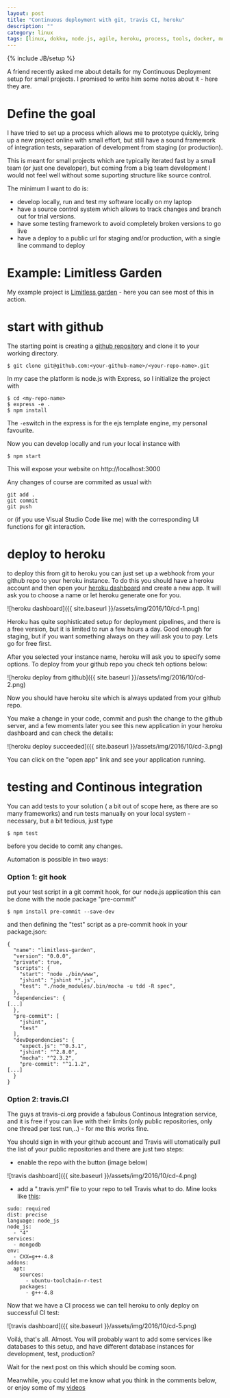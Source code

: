 ```yaml
---
layout: post
title: "Continuous deployment with git, travis CI, heroku"
description: ""
category: linux
tags: [linux, dokku, node.js, agile, heroku, process, tools, docker, mongo, nginx]
---
```

{% include JB/setup %}

A friend recently asked me about details for my Continuous Deployment setup 
for small projects. I promised to write him some notes about it - here they are.

# Define the goal

I have tried to set up a process which allows me to prototype quickly, bring up 
a new project online with small effort, but still have a sound framework of 
integration tests, separation of development from staging (or production). 

This is meant for small projects which are typically iterated fast by a small 
team (or just one developer), but coming from a big team development I would not 
feel well without some suporting structure like source control.

The minimum I want to do is: 

- develop locally, run and test my software locally on my laptop
- have a source control system which allows to track changes and branch out 
for trial versions.
- have some testing framework to avoid completely broken versions to go live
- have a deploy to a public url for staging and/or production, with a single 
line command to deploy

# Example: Limitless Garden

My example project is 
[Limitless garden](https://github.com/abarbanell/limitless-garden) - here you can 
see most of this in action.

# start with github

The starting point is creating a [github repository](https://github.com/new) 
and clone it to your working directory. 

```
$ git clone git@github.com:<your-github-name>/<your-repo-name>.git
```

In my case the platform is node.js with Express, so I initialize the project with 

```
$ cd <my-repo-name>
$ express -e .
$ npm install
````

The ```-e```switch in the express is for the ejs template engine, my personal 
favourite.

Now you can develop locally and run your local instance with 

```
$ npm start
```

This will expose your website on http://localhost:3000

Any changes of course are commited as usual with 

````
git add .
git commit 
git push
````

or (if you use Visual Studio Code like me) with the corresponding UI functions for 
git interaction.


# deploy to heroku

to deploy this from git to heroku you can just set up a webhook from your 
github repo to your heroku instance. To do this you should have a heroku account and then open
your [heroku dashboard](https://dashboard.heroku.com/apps) and create a new app. It will 
ask you to choose a name or let heroku generate one for you.

![heroku dashboard]({{ site.baseurl }}/assets/img/2016/10/cd-1.png)

Heroku has quite sophisticated setup for deployment pipelines, and there is a free version,
but it is limited to run a few hours a day. Good enough for staging, 
but if you want something always on they will ask you to pay. Lets go for free first.

After you selected your instance name, heroku will ask you to specify some options. To
deploy from your github repo you check teh options below:

![heroku deploy from github]({{ site.baseurl }}/assets/img/2016/10/cd-2.png)

Now you should have heroku site which is always updated from your github repo.

You make a change in your code, commit and push the change to the github server, and a few 
moments later you see this new application in your heroku dashboard and can check the details:

![heroku deploy succeeded]({{ site.baseurl }}/assets/img/2016/10/cd-3.png)

You can click on the "open app" link and see your application running.

# testing and Continous integration

You can add tests to your solution ( a bit out of scope here, as there are so many frameworks) 
and run tests manually on your local system - necessary, but a bit tedious, just type 

````
$ npm test 
````

before you decide to comit any changes.

Automation is possible in two ways: 

### Option 1: git hook

put your test script in a git commit hook, for our node.js application this can be done with 
the node package "pre-commit" 

````
$ npm install pre-commit --save-dev
````

and then defining the "test" script as a pre-commit hook in your package.json: 

````
{
  "name": "limitless-garden",
  "version": "0.0.0",
  "private": true,
  "scripts": {
    "start": "node ./bin/www",
    "jshint": "jshint **.js",
    "test": "./node_modules/.bin/mocha -u tdd -R spec",
  },
  "dependencies": {
[...]
  },
  "pre-commit": [
    "jshint",
    "test"
  ],
  "devDependencies": {
    "expect.js": "^0.3.1",
    "jshint": "^2.8.0",
    "mocha": "^2.3.2",
    "pre-commit": "^1.1.2",
[...]
  }
}
````

### Option 2: travis.CI

The guys at travis-ci.org provide a fabulous Continous Integration service, and it is free if 
you can live with their limits (only public repositories, only one thread per test run,..) - for 
me this works fine.

You should sign in with your github account and Travis will utomatically pull the list of your 
public repositories and there are just two steps: 

- enable the repo with the button (image below) 

![travis dashboard]({{ site.baseurl }}/assets/img/2016/10/cd-4.png)

- add a ".travis.yml" file to your repo to tell Travis what to do. Mine looks like
[this](https://github.com/abarbanell/limitless-garden/blob/master/.travis.yml):

````
sudo: required
dist: precise
language: node_js
node_js:
  - "4"
services:
  - mongodb
env:
  - CXX=g++-4.8
addons:
  apt:
    sources:
      - ubuntu-toolchain-r-test
    packages:
      - g++-4.8
````

Now that we have a CI process we can tell heroku to only deploy on successful CI test: 

![travis dashboard]({{ site.baseurl }}/assets/img/2016/10/cd-5.png)


Voilá, that's all. Almost. You will probably want to add some services like databases to this setup, 
and have different database instances for development, test, production? 

Wait for the next post on this which should be coming soon. 

Meanwhile, you could let me know what you think in the comments below, or enjoy some of 
my [videos](https://www.youtube.com/playlist?list=PLyu5cHg7bWPjyymUCRJcpN_-fyoZzvlWh)









